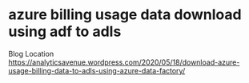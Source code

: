 # azure billing usage data download using adf to adls
 
Blog Location
https://analyticsavenue.wordpress.com/2020/05/18/download-azure-usage-billing-data-to-adls-using-azure-data-factory/